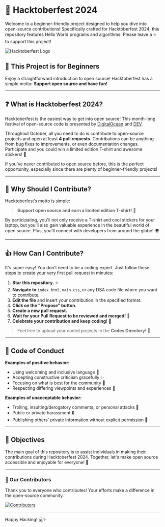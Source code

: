 # 🎉 Hacktoberfest 2024

Welcome to a beginner-friendly project designed to help you dive into open-source contributions! Specifically crafted for Hacktoberfest 2024, this repository features Hello World programs and algorithms. Please leave a ⭐ to support this project!

![Hacktoberfest Logo](https://hacktoberfest.digitalocean.com/_nuxt/img/logo-hacktoberfest-full.f42e3b1.svg)

## 🚀 This Project is for Beginners
Enjoy a straightforward introduction to open source! Hacktoberfest has a simple motto: **Support open source and have fun!**

---

## ❓ What is Hacktoberfest 2024?

Hacktoberfest is the easiest way to get into open source! This month-long festival of open-source code is presented by [DigitalOcean](https://www.digitalocean.com/) and [DEV](https://www.dev.to/).

Throughout October, all you need to do is contribute to open-source projects and open at least **4 pull requests**. Contributions can be anything from bug fixes to improvements, or even documentation changes. Participate and you could win a limited edition T-shirt and awesome stickers! 🎁

If you’ve never contributed to open source before, this is the perfect opportunity, especially since there are plenty of beginner-friendly projects!

---

## 👕 Why Should I Contribute?

Hacktoberfest’s motto is simple:

> **Support open source and earn a limited edition T-shirt!** 👕

By participating, you'll not only receive a T-shirt and cool stickers for your laptop, but you’ll also gain valuable experience in the beautiful world of open source. Plus, you’ll connect with developers from around the globe! 🌍

---

## 👍 How Can I Contribute?

It's super easy! You don't need to be a coding expert. Just follow these steps to create your very first pull request in minutes:

1. **Star this repository.** ⭐
2. **Navigate to** `index.html`, `main.css`, or any DSA code file where you want to contribute.
3. **Edit the file** and insert your contribution in the specified format.
4. **Click on the "Propose" button.**
5. **Create a new pull request.**
6. **Wait for your Pull Request to be reviewed and merged!** 🔄
7. **Celebrate your contribution and keep coding!** 🎊

> Feel free to upload your coded projects in the **Codes Directory**! 📁

---

## 📜 Code of Conduct

**Examples of positive behavior:**
- Using welcoming and inclusive language 🤗
- Accepting constructive criticism gracefully ✨
- Focusing on what is best for the community 💖
- Respecting differing viewpoints and experiences 🌈

**Examples of unacceptable behavior:**
- Trolling, insulting/derogatory comments, or personal attacks 🚫
- Public or private harassment 🔒
- Publishing others' private information without explicit permission 🚷

---

## 🎯 Objectives

The main goal of this repository is to assist individuals in making their contributions during Hacktoberfest 2024. Together, let's make open source accessible and enjoyable for everyone! 🙌

---

### 🤝 Our Contributors
Thank you to everyone who contributes! Your efforts make a difference in the open-source community.

[![Contributors](https://contrib.rocks/image?repo=hctnm2/Beginner-Hacktoberfest)](https://github.com/hctnm2/Beginner-Hacktoberfest/graphs/contributors)

---

Happy Hacking! 💻✨
